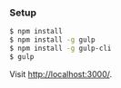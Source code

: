 ### Setup

```sh
$ npm install
$ npm install -g gulp
$ npm install -g gulp-cli
$ gulp
```

Visit <http://localhost:3000/>.
